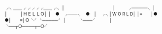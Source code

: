 
╭╮＿＿╭╭╭╭╭＿＿╭╮
│　　　　　　　　　　　│　　　╭─────╮
│　　　　　　　　　　　│　　　│ＨＥＬＬＯ│
│　●　╭───╮　●　│　╭╮│W O R L D│
│≡　　│●　●│　　≡│Ｏ╰╯╰─────╯
│　　　╰───╯　　　│　
╰──┬○────┬─○╯

<!---
whju8812/whju8812 is a ✨ special ✨ repository because its `README.md` (this file) appears on your GitHub profile.
You can click the Preview link to take a look at your changes.
--->
